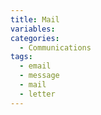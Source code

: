 ```yaml
---
title: Mail
variables:
categories:
  - Communications
tags:
  - email
  - message
  - mail
  - letter
---
```

